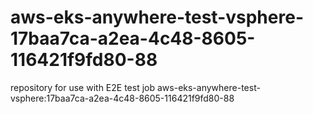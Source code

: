 # aws-eks-anywhere-test-vsphere-17baa7ca-a2ea-4c48-8605-116421f9fd80-88
repository for use with E2E test job aws-eks-anywhere-test-vsphere:17baa7ca-a2ea-4c48-8605-116421f9fd80-88
